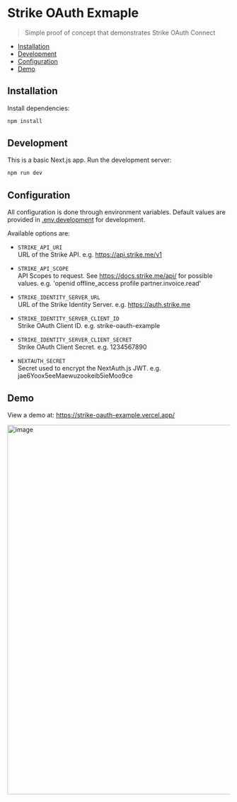 # Strike OAuth Exmaple

> Simple proof of concept that demonstrates Strike OAuth Connect

  * [Installation](#installation)
  * [Development](#development)
  * [Configuration](#configuration)
  * [Demo](#demo)

## Installation

Install dependencies:

```sh
npm install
```

## Development

This is a basic Next.js app. Run the development server:

```bash
npm run dev
```

## Configuration

All configuration is done through environment variables. Default values are provided in [.env.development](https://github.com/mrfelton/strike-oauth-example/blob/master/.env.development) for development.

Available options are:

- `STRIKE_API_URI`  
   URL of the Strike API. e.g. https://api.strike.me/v1

- `STRIKE_API_SCOPE`  
  API Scopes to request. See https://docs.strike.me/api/ for possible values. e.g. 'openid offline_access profile partner.invoice.read'

- `STRIKE_IDENTITY_SERVER_URL`  
  URL of the Strike Identity Server. e.g. https://auth.strike.me

- `STRIKE_IDENTITY_SERVER_CLIENT_ID`  
  Strike OAuth Client ID. e.g. strike-oauth-example

- `STRIKE_IDENTITY_SERVER_CLIENT_SECRET`  
   Strike OAuth Client Secret. e.g. 1234567890

- `NEXTAUTH_SECRET`  
   Secret used to encrypt the NextAuth.js JWT. e.g. jae6Yoox5eeMaewuzookeib5ieMoo9ce

## Demo

View a demo at: https://strike-oauth-example.vercel.app/

<a href="https://strike-oauth-example.vercel.app/"><img width="836" alt="image" src="https://user-images.githubusercontent.com/200251/154948065-b21dfbce-b28d-4026-b7d4-de4c215df71a.png"></a>
